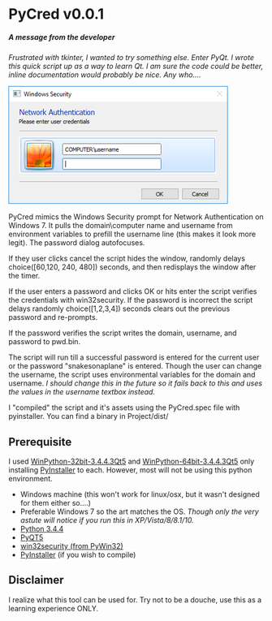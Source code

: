 # PyCred v0.0.1
##### A message from the developer

_Frustrated  with tkinter, I wanted to try something else. Enter PyQt. I wrote this quick script up as a way to learn Qt. I am sure the code could be better, inline documentation would probably be nice. Any who...._

![Screenshtot](screenshot.png)

PyCred mimics the Windows Security prompt for Network Authentication on Windows 7. It pulls the domain\computer name and username from environment variables to prefill the username line (this makes it look more legit). The password dialog autofocuses.

If they user clicks cancel the script hides the window, randomly delays choice([60,120, 240, 480]) seconds, and then redisplays the window after the timer.  

If the user enters a password and clicks OK or hits enter the script verifies the credentials with win32security. If the password is incorrect the script delays randomly choice([1,2,3,4]) seconds clears out the previous password and re-prompts. 

If the password verifies the script writes the domain, username, and password to pwd.bin.

The script will run till a successful password is entered for the current user or the password "snakesonaplane" is entered. Though the user can change the username, the script uses environmental variables for the domain and username. _I should change this in the future so it fails back to this and uses the values in the username textbox instead._

I "compiled" the script and it's assets using the PyCred.spec file with pyinstaller. You can find a binary in Project/dist/

## Prerequisite
I used [WinPython-32bit-3.4.4.3Qt5](https://sourceforge.net/projects/winpython/files/WinPython_3.4/3.4.4.3/) and [WinPython-64bit-3.4.4.3Qt5](https://sourceforge.net/projects/winpython/files/WinPython_3.4/3.4.4.3/) only installing [PyInstaller](http://www.pyinstaller.org/) to each. However, most will not be using this python environment.

* Windows machine (this won't work for linux/osx, but it wasn't designed for them either so....)
* Preferable Windows 7 so the art matches the OS. _Though only the very astute will notice if you run this in XP/Vista/8/8.1/10._
* [Python 3.4.4](https://www.python.org/downloads/release/python-344/)
* [PyQT5](https://www.riverbankcomputing.com/software/pyqt/download5)
* [win32security (from PyWin32)](https://sourceforge.net/projects/pywin32/)
* [PyInstaller](http://www.pyinstaller.org/) (if you wish to compile)

## Disclaimer
I realize what this tool can be used for. Try not to be a douche, use this as a learning experience ONLY. 

